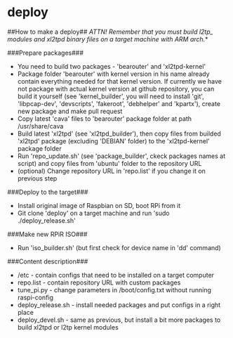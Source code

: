 deploy
======

##How to make a deploy##
**ATTN! Remember that you must build l2tp_* modules and xl2tpd binary files on a target machine with ARM arch.**

###Prepare packages###
* You need to build two packages - 'bearouter' and 'xl2tpd-kernel'
* Package folder 'bearouter' with kernel version in his name already contain everything needed for that kernel version. If currently we have not package with actual kernel version at github repository, you can build it yourself (see 'kernel_builder', you will need to install 'git', 'libpcap-dev', 'devscripts', 'fakeroot', 'debhelper' and 'kpartx'), create new package and make pull request
* Copy latest 'cava' files to 'bearouter' package folder at path /usr/share/cava
* Build latest 'xl2tpd' (see 'xl2tpd_builder'), then copy files from builded 'xl2tpd' package (excluding 'DEBIAN' folder) to the 'xl2tpd-kernel' package folder
* Run 'repo_update.sh' (see 'package_builder', ckeck packages names at script) and copy files from 'ubuntu' folder to the repository URL
* (optional) Change repository URL in 'repo.list' if you change it on previous step

###Deploy to the target###
* Install original image of Raspbian on SD, boot RPi from it
* Git clone 'deploy' on a target machine and run 'sudo ./deploy_release.sh'

###Make new RPiR ISO###
* Run 'iso_builder.sh' (but first check for device name in 'dd' command)

###Content description###
- /etc - contain configs that need to be installed on a target computer
- repo.list - contain repository URL with custom packages 
- tune_pi.py - change parameters in /boot/config.txt without running raspi-config
- deploy_release.sh - install needed packages and put configs in a right place
- deploy_devel.sh - same as previous, but install a bit more packages to build xl2tpd or l2tp kernel modules

